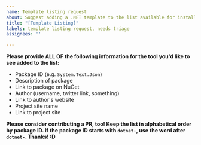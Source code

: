 ```yaml
---
name: Template listing request
about: Suggest adding a .NET template to the list available for installation from the software
title: "[Template Listing]"
labels: template listing request, needs triage
assignees: ''

---
```


**Please provide ALL OF the following information for the tool you'd like to see added to the list:**

* Package ID (e.g. `System.Text.Json`)
* Description of package
* Link to package on NuGet
* Author (username, twitter link, something)
* Link to author's website
* Project site name
* Link to project site

**Please consider contributing a PR, too! Keep the list in alphabetical order by package ID. If the package ID starts with `dotnet-`, use the word after `dotnet-`. Thanks! :D**
